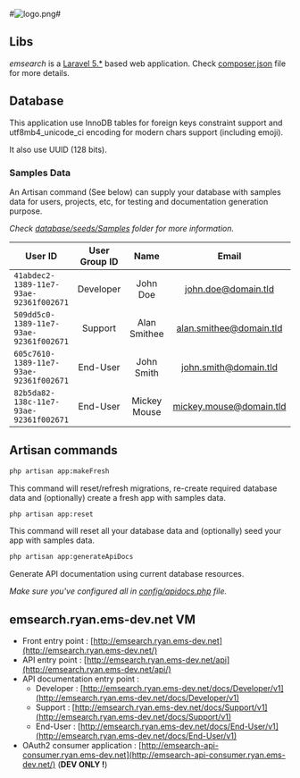 #![logo.png](https://bitbucket.org/repo/KrMXBpk/images/1444268910-logo.png)#

## Libs ##

*emsearch* is a [Laravel 5.*](https://laravel.com/) based web application.
Check [composer.json](https://bitbucket.org/emonsite/emsearch/src/master/composer.json) file for more details.

## Database ##

This application use InnoDB tables for foreign keys constraint support and utf8mb4_unicode_ci encoding for modern chars support (including emoji).

It also use UUID (128 bits).

### Samples Data ###

An Artisan command (See below) can supply your database with samples data for users, projects, etc, for testing and documentation generation purpose.

*Check [database/seeds/Samples](https://bitbucket.org/emonsite/emsearch/src/master/database/seeds/Samples) folder for more information.*


| User ID                                | User Group ID | Name         | Email                   | Password    |
|----------------------------------------|:-------------:|:------------:|:-----------------------:|:-----------:|
| `41abdec2-1389-11e7-93ae-92361f002671` | Developer     | John Doe     | john.doe@domain.tld     | johndoe     |
| `509dd5c0-1389-11e7-93ae-92361f002671` | Support       | Alan Smithee | alan.smithee@domain.tld | alansmithee |
| `605c7610-1389-11e7-93ae-92361f002671` | End-User      | John Smith   | john.smith@domain.tld   | johnsmith   |
| `82b5da82-138c-11e7-93ae-92361f002671` | End-User      | Mickey Mouse | mickey.mouse@domain.tld | mickeymouse |

## Artisan commands ##


```bash
php artisan app:makeFresh
```
This command will reset/refresh migrations,
re-create required database data and (optionally)
create a fresh app with samples data.


```bash
php artisan app:reset
```
This command will reset all your database data and (optionally)
seed your app with samples data.


```bash
php artisan app:generateApiDocs
```
Generate API documentation using current database resources.

*Make sure you've configured all in [config/apidocs.php](https://bitbucket.org/emonsite/emsearch/src/master/config/apidocs.php) file.*


## emsearch.ryan.ems-dev.net VM ##

- Front entry point : [http://emsearch.ryan.ems-dev.net](http://emsearch.ryan.ems-dev.net/)
- API entry point : [http://emsearch.ryan.ems-dev.net/api](http://emsearch.ryan.ems-dev.net/api/)
- API documentation entry point :
    - Developer : [http://emsearch.ryan.ems-dev.net/docs/Developer/v1](http://emsearch.ryan.ems-dev.net/docs/Developer/v1)
    - Support : [http://emsearch.ryan.ems-dev.net/docs/Support/v1](http://emsearch.ryan.ems-dev.net/docs/Support/v1)
    - End-User : [http://emsearch.ryan.ems-dev.net/docs/End-User/v1](http://emsearch.ryan.ems-dev.net/docs/End-User/v1)
- OAuth2 consumer application : [http://emsearch-api-consumer.ryan.ems-dev.net](http://emsearch-api-consumer.ryan.ems-dev.net/) (**DEV ONLY !**)
